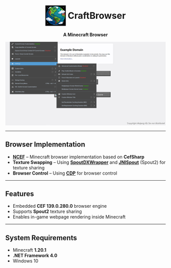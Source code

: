 <h1 align="center">
  <img src=".readme/logo.png" width="64" alt="CraftBrowser Logo" style="vertical-align: middle;"/>
  <span style="vertical-align: middle;">CraftBrowser</span>
</h1>
<p align="center">
  <b>A Minecraft Browser</b>
</p>

<p align="center">
  <img src=".readme/8e384c4e-a15b-4704-b375-455eeb24166b.png" width="900" alt="CraftBrowser Preview"/>
</p>

---

## Browser Implementation

- **[NCEF](https://github.com/GaoXanSheng/NCEF)** – Minecraft browser implementation based on **CefSharp**
- **Texture Swapping** – Using **[SpoutDXWrapper](https://github.com/GaoXanSheng/NCEF/tree/master/SpoutDXWrapper)** and **[JNISpout](https://github.com/leadedge/SpoutProcessing)** (Spout2) for texture sharing
- **Browser Control** – Using **[CDP](https://github.com/safrizal/cdp4j)** for browser control

---

## Features

- Embedded **CEF 139.0.280.0** browser engine
- Supports **Spout2** texture sharing
- Enables in-game webpage rendering inside Minecraft

---

## System Requirements

- Minecraft **1.20.1**
- **.NET Framework 4.0**
- Windows 10

